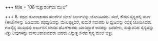 +++
title = "08 ಸುತ್ತುವಲಗೆಯ ಮೇಲೆ"

+++
8. ರಥದ ಗೋಲಾಕಾರದ ಹಲಗೆಗಳ ಮೇಲೆ ಬಾಣಗಳನ್ನು ಜೋಡಿಸಿದರು. ಈಚೆ, ಕೌರವ ಸೈನ್ಯದಲ್ಲಿ ಸಬಳ (ಈಟಿ)ಗಳನ್ನು ಹಿಡಿದವರು ರಥಧ್ವಜವನ್ನು ಮೇಲಕ್ಕೆತ್ತಿದರೆ, ಕುದುರೆ ಸವಾರರು ಆ ಧ್ವಜವನ್ನು ರಥಕ್ಕೆ ಜೋಡಿಸಿದರು. ಗಜಸೈನ್ಯ ಮುತ್ತಿದವು ಅರ್ಜುನನ ಜೀವದ ಹೊಣೆಗಾರರು ಯಾರಿದ್ದಾರೆ ಅವರನ್ನು ಬರಹೇಳು, ಸುತ್ತುವರಿದ ಸೈನ್ಯವನ್ನು ಕಿತ್ತು ಅವುಗಳನ್ನು ಮಗುಚಿಹಾಕುವವರು ಯಾರು ಎನ್ನುತ್ತ ಕೌರವ ಸೈನ್ಯ ಮೇಲೆ ಬಿತ್ತು.